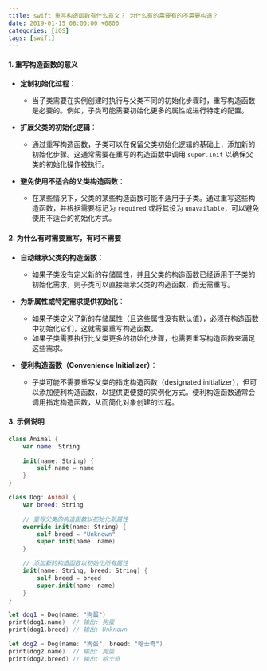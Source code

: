 ```yaml
---
title: swift 重写构造函数有什么意义？ 为什么有的需要有的不需要构造？
date: 2019-01-15 08:00:00 +0800
categories: [iOS]
tags: [swift]
---
```


#### 1. 重写构造函数的意义

- **定制初始化过程**：

  - 当子类需要在实例创建时执行与父类不同的初始化步骤时，重写构造函数是必要的。例如，子类可能需要初始化更多的属性或进行特定的配置。

- **扩展父类的初始化逻辑**：

  - 通过重写构造函数，子类可以在保留父类初始化逻辑的基础上，添加新的初始化步骤。这通常需要在重写的构造函数中调用 `super.init` 以确保父类的初始化操作被执行。

- **避免使用不适合的父类构造函数**：
  - 在某些情况下，父类的某些构造函数可能不适用于子类。通过重写这些构造函数，并根据需要标记为 `required` 或将其设为 `unavailable`，可以避免使用不适合的初始化方式。

#### 2. 为什么有时需要重写，有时不需要

- **自动继承父类的构造函数**：

  - 如果子类没有定义新的存储属性，并且父类的构造函数已经适用于子类的初始化需求，则子类可以直接继承父类的构造函数，而无需重写。

- **为新属性或特定需求提供初始化**：

  - 如果子类定义了新的存储属性（且这些属性没有默认值），必须在构造函数中初始化它们，这就需要重写构造函数。
  - 如果子类需要执行比父类更多的初始化步骤，也需要重写构造函数来满足这些需求。

- **便利构造函数（Convenience Initializer）**：
  - 子类可能不需要重写父类的指定构造函数（designated initializer），但可以添加便利构造函数，以提供更便捷的实例化方式。便利构造函数通常会调用指定构造函数，从而简化对象创建的过程。

#### 3. 示例说明

```swift
class Animal {
    var name: String

    init(name: String) {
        self.name = name
    }
}

class Dog: Animal {
    var breed: String

    // 重写父类的构造函数以初始化新属性
    override init(name: String) {
        self.breed = "Unknown"
        super.init(name: name)
    }

    // 添加新的构造函数以初始化所有属性
    init(name: String, breed: String) {
        self.breed = breed
        super.init(name: name)
    }
}

let dog1 = Dog(name: "狗蛋")
print(dog1.name)  // 输出: 狗蛋
print(dog1.breed) // 输出: Unknown

let dog2 = Dog(name: "狗蛋", breed: "哈士奇")
print(dog2.name)  // 输出: 狗蛋
print(dog2.breed) // 输出: 哈士奇
```
